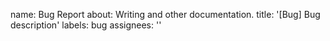 name: Bug Report
about: Writing and other documentation.
title: '[Bug] Bug description'
labels: bug
assignees: ''
